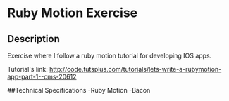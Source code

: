 # Ruby Motion Exercise

## Description
Exercise where I follow a ruby motion tutorial for developing IOS apps.

Tutorial's link:
http://code.tutsplus.com/tutorials/lets-write-a-rubymotion-app-part-1--cms-20612

##Technical Specifications
-Ruby Motion
-Bacon

